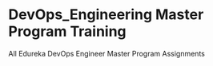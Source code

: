 # DevOps_Engineering Master Program Training
All Edureka DevOps Engineer Master Program Assignments
